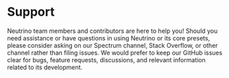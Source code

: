 # Support

Neutrino team members and contributors are here to help you! Should you need
assistance or have questions in using Neutrino or its core presets, please
consider asking on our Spectrum channel, Stack Overflow, or other channel rather
than filing issues. We would prefer to keep our GitHub issues clear for bugs,
feature requests, discussions, and relevant information related to its
development.

